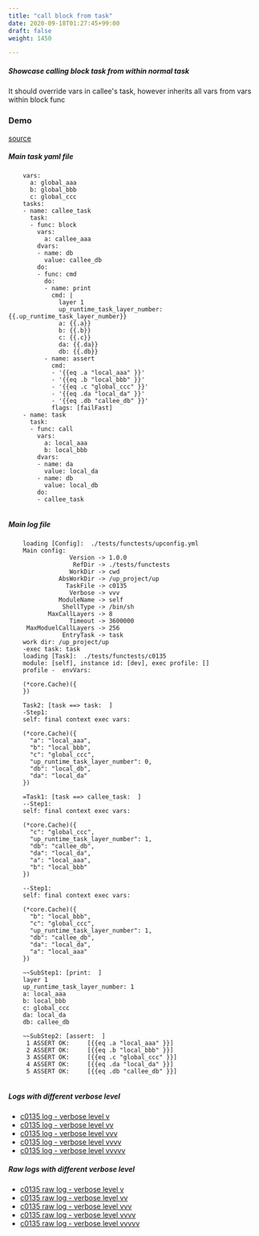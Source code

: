 ```yaml
---
title: "call block from task"
date: 2020-09-18T01:27:45+99:00
draft: false
weight: 1450

---
```


##### Showcase calling block task from within normal task

It should override vars in callee's task, however inherits all vars from vars within block func


### Demo








[source](https://github.com/upcmd/up/blob/master/tests/functests/c0135.yml)

##### Main task yaml file
```
    vars:
      a: global_aaa
      b: global_bbb
      c: global_ccc
    tasks:
    - name: callee_task
      task:
      - func: block
        vars:
          a: callee_aaa
        dvars:
        - name: db
          value: callee_db
        do:
        - func: cmd
          do:
          - name: print
            cmd: |
              layer 1
              up_runtime_task_layer_number: {{.up_runtime_task_layer_number}}
              a: {{.a}}
              b: {{.b}}
              c: {{.c}}
              da: {{.da}}
              db: {{.db}}
          - name: assert
            cmd:
            - '{{eq .a "local_aaa" }}'
            - '{{eq .b "local_bbb" }}'
            - '{{eq .c "global_ccc" }}'
            - '{{eq .da "local_da" }}'
            - '{{eq .db "callee_db" }}'
            flags: [failFast]
    - name: task
      task:
      - func: call
        vars:
          a: local_aaa
          b: local_bbb
        dvars:
        - name: da
          value: local_da
        - name: db
          value: local_db
        do:
        - callee_task
    
```
##### Main log file
```
    loading [Config]:  ./tests/functests/upconfig.yml
    Main config:
                 Version -> 1.0.0
                  RefDir -> ./tests/functests
                 WorkDir -> cwd
              AbsWorkDir -> /up_project/up
                TaskFile -> c0135
                 Verbose -> vvv
              ModuleName -> self
               ShellType -> /bin/sh
           MaxCallLayers -> 8
                 Timeout -> 3600000
     MaxModuelCallLayers -> 256
               EntryTask -> task
    work dir: /up_project/up
    -exec task: task
    loading [Task]:  ./tests/functests/c0135
    module: [self], instance id: [dev], exec profile: []
    profile -  envVars:
    
    (*core.Cache)({
    })
    
    Task2: [task ==> task:  ]
    -Step1:
    self: final context exec vars:
    
    (*core.Cache)({
      "a": "local_aaa",
      "b": "local_bbb",
      "c": "global_ccc",
      "up_runtime_task_layer_number": 0,
      "db": "local_db",
      "da": "local_da"
    })
    
    =Task1: [task ==> callee_task:  ]
    --Step1:
    self: final context exec vars:
    
    (*core.Cache)({
      "c": "global_ccc",
      "up_runtime_task_layer_number": 1,
      "db": "callee_db",
      "da": "local_da",
      "a": "local_aaa",
      "b": "local_bbb"
    })
    
    --Step1:
    self: final context exec vars:
    
    (*core.Cache)({
      "b": "local_bbb",
      "c": "global_ccc",
      "up_runtime_task_layer_number": 1,
      "db": "callee_db",
      "da": "local_da",
      "a": "local_aaa"
    })
    
    ~~SubStep1: [print:  ]
    layer 1
    up_runtime_task_layer_number: 1
    a: local_aaa
    b: local_bbb
    c: global_ccc
    da: local_da
    db: callee_db
    
    ~~SubStep2: [assert:  ]
     1 ASSERT OK:     [{{eq .a "local_aaa" }}]
     2 ASSERT OK:     [{{eq .b "local_bbb" }}]
     3 ASSERT OK:     [{{eq .c "global_ccc" }}]
     4 ASSERT OK:     [{{eq .da "local_da" }}]
     5 ASSERT OK:     [{{eq .db "callee_db" }}]
    
```


##### Logs with different verbose level
* [c0135 log - verbose level v](../../logs/c0135_v)
* [c0135 log - verbose level vv](../../logs/c0135_vv)
* [c0135 log - verbose level vvv](../../logs/c0135_vvvv)
* [c0135 log - verbose level vvvv](../../logs/c0135_vvvv)
* [c0135 log - verbose level vvvvv](../../logs/c0135_vvvvv)

##### Raw logs with different verbose level
* [c0135 raw log - verbose level v](../../reflogs/c0135_v.log)
* [c0135 raw log - verbose level vv](../../reflogs/c0135_vv.log)
* [c0135 raw log - verbose level vvv](../../reflogs/c0135_vvv.log)
* [c0135 raw log - verbose level vvvv](../../reflogs/c0135_vvvv.log)
* [c0135 raw log - verbose level vvvvv](../../reflogs/c0135_vvvvv.log)







